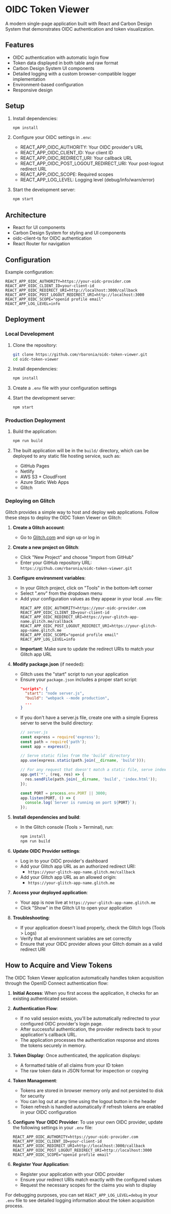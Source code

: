 # OIDC Token Viewer

A modern single-page application built with React and Carbon Design System that demonstrates OIDC authentication and token visualization.

## Features

- OIDC authentication with automatic login flow
- Token data displayed in both table and raw format
- Carbon Design System UI components
- Detailed logging with a custom browser-compatible logger implementation
- Environment-based configuration
- Responsive design

## Setup

1. Install dependencies:
   ```bash
   npm install
   ```

2. Configure your OIDC settings in `.env`:
   - REACT_APP_OIDC_AUTHORITY: Your OIDC provider's URL
   - REACT_APP_OIDC_CLIENT_ID: Your client ID
   - REACT_APP_OIDC_REDIRECT_URI: Your callback URL
   - REACT_APP_OIDC_POST_LOGOUT_REDIRECT_URI: Your post-logout redirect URL
   - REACT_APP_OIDC_SCOPE: Required scopes
   - REACT_APP_LOG_LEVEL: Logging level (debug/info/warn/error)

3. Start the development server:
   ```bash
   npm start
   ```

## Architecture

- React for UI components
- Carbon Design System for styling and UI components
- oidc-client-ts for OIDC authentication
- React Router for navigation


## Configuration

Example configuration:

```
REACT_APP_OIDC_AUTHORITY=https://your-oidc-provider.com
REACT_APP_OIDC_CLIENT_ID=your-client-id
REACT_APP_OIDC_REDIRECT_URI=http://localhost:3000/callback
REACT_APP_OIDC_POST_LOGOUT_REDIRECT_URI=http://localhost:3000
REACT_APP_OIDC_SCOPE="openid profile email"
REACT_APP_LOG_LEVEL=info
```


## Deployment

### Local Development

1. Clone the repository:
   ```bash
   git clone https://github.com/rbaronia/oidc-token-viewer.git
   cd oidc-token-viewer
   ```

2. Install dependencies:
   ```bash
   npm install
   ```

3. Create a `.env` file with your configuration settings
  
4. Start the development server:
   ```bash
   npm start
   ```

### Production Deployment

1. Build the application:
   ```bash
   npm run build
   ```

2. The built application will be in the `build/` directory, which can be deployed to any static file hosting service, such as:
   - GitHub Pages
   - Netlify
   - AWS S3 + CloudFront
   - Azure Static Web Apps
   - Glitch

### Deploying on Glitch

Glitch provides a simple way to host and deploy web applications. Follow these steps to deploy the OIDC Token Viewer on Glitch:

1. **Create a Glitch account**:
   - Go to [Glitch.com](https://glitch.com/) and sign up or log in
   
2. **Create a new project on Glitch**:
   - Click "New Project" and choose "Import from GitHub"
   - Enter your GitHub repository URL: `https://github.com/rbaronia/oidc-token-viewer.git`
   
3. **Configure environment variables**:
   - In your Glitch project, click on "Tools" in the bottom-left corner
   - Select ".env" from the dropdown menu
   - Add your configuration values as they appear in your local `.env` file:
     ```
     REACT_APP_OIDC_AUTHORITY=https://your-oidc-provider.com
     REACT_APP_OIDC_CLIENT_ID=your-client-id
     REACT_APP_OIDC_REDIRECT_URI=https://your-glitch-app-name.glitch.me/callback
     REACT_APP_OIDC_POST_LOGOUT_REDIRECT_URI=https://your-glitch-app-name.glitch.me
     REACT_APP_OIDC_SCOPE="openid profile email"
     REACT_APP_LOG_LEVEL=info
     ```
   - **Important**: Make sure to update the redirect URIs to match your Glitch app URL

4. **Modify package.json** (if needed):
   - Glitch uses the "start" script to run your application
   - Ensure your `package.json` includes a proper start script:
     ```json
     "scripts": {
       "start": "node server.js",
       "build": "webpack --mode production",
       ...
     }
     ```
   - If you don't have a server.js file, create one with a simple Express server to serve the build directory:
     ```javascript
     // server.js
     const express = require('express');
     const path = require('path');
     const app = express();
     
     // Serve static files from the 'build' directory
     app.use(express.static(path.join(__dirname, 'build')));
     
     // For any request that doesn't match a static file, serve index.html
     app.get('*', (req, res) => {
       res.sendFile(path.join(__dirname, 'build', 'index.html'));
     });
     
     const PORT = process.env.PORT || 3000;
     app.listen(PORT, () => {
       console.log(`Server is running on port ${PORT}`);
     });
     ```

5. **Install dependencies and build**:
   - In the Glitch console (Tools > Terminal), run:
     ```bash
     npm install
     npm run build
     ```

6. **Update OIDC Provider settings**:
   - Log in to your OIDC provider's dashboard
   - Add your Glitch app URL as an authorized redirect URI:
     - `https://your-glitch-app-name.glitch.me/callback`
   - Add your Glitch app URL as an allowed origin:
     - `https://your-glitch-app-name.glitch.me`

7. **Access your deployed application**:
   - Your app is now live at `https://your-glitch-app-name.glitch.me`
   - Click "Show" in the Glitch UI to open your application

8. **Troubleshooting**:
   - If your application doesn't load properly, check the Glitch logs (Tools > Logs)
   - Verify that all environment variables are set correctly
   - Ensure that your OIDC provider allows your Glitch domain as a valid redirect URI

## How to Acquire and View Tokens

The OIDC Token Viewer application automatically handles token acquisition through the OpenID Connect authentication flow:

1. **Initial Access**: When you first access the application, it checks for an existing authenticated session.
   
2. **Authentication Flow**:
   - If no valid session exists, you'll be automatically redirected to your configured OIDC provider's login page.
   - After successful authentication, the provider redirects back to your application's callback URL.
   - The application processes the authentication response and stores the tokens securely in memory.

3. **Token Display**: Once authenticated, the application displays:
   - A formatted table of all claims from your ID token
   - The raw token data in JSON format for inspection or copying

4. **Token Management**:
   - Tokens are stored in browser memory only and not persisted to disk for security
   - You can log out at any time using the logout button in the header
   - Token refresh is handled automatically if refresh tokens are enabled in your OIDC configuration

5. **Configure Your OIDC Provider**:
   To use your own OIDC provider, update the following settings in your `.env` file:
   ```
   REACT_APP_OIDC_AUTHORITY=https://your-oidc-provider.com
   REACT_APP_OIDC_CLIENT_ID=your-client-id
   REACT_APP_OIDC_REDIRECT_URI=http://localhost:3000/callback
   REACT_APP_OIDC_POST_LOGOUT_REDIRECT_URI=http://localhost:3000
   REACT_APP_OIDC_SCOPE="openid profile email"
   ```

6. **Register Your Application**:
   - Register your application with your OIDC provider
   - Ensure your redirect URIs match exactly with the configured values
   - Request the necessary scopes for the claims you wish to display

For debugging purposes, you can set `REACT_APP_LOG_LEVEL=debug` in your `.env` file to see detailed logging information about the token acquisition process.
